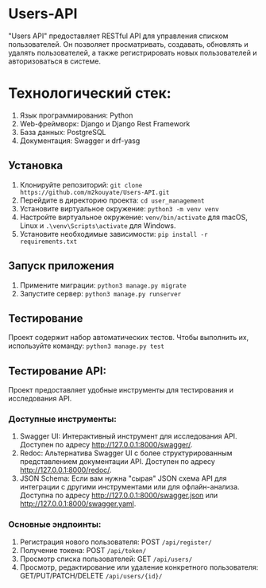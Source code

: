 # Users-API
"Users API" предоставляет RESTful API для управления списком пользователей. Он позволяет просматривать, создавать, обновлять и удалять пользователей, а также регистрировать новых пользователей и авторизоваться в системе.

# Технологический стек:
1. Язык программирования: Python
2. Web-фреймворк: Django и Django Rest Framework
3. База данных: PostgreSQL
4. Документация: Swagger и drf-yasg

## Установка

1. Клонируйте репозиторий: `git clone https://github.com/m2kouyate/Users-API.git`
2. Перейдите в директорию проекта: `cd user_management`
3. Установите виртуальное окружение: `python3 -m venv venv`
4. Настройте виртуальное окружение: `venv/bin/activate` для macOS, Linux и `.\venv\Scripts\activate` для Windows.
5. Установите необходимые зависимости: `pip install -r requirements.txt`


## Запуск приложения
1. Примените миграции: `python3 manage.py migrate`
2. Запустите сервер: `python3 manage.py runserver`


## Тестирование 
Проект содержит набор автоматических тестов. Чтобы выполнить их, используйте команду: `python3 manage.py test`

## Тестирование API:
Проект предоставляет удобные инструменты для тестирования и исследования API.

### Доступные инструменты:

1. Swagger UI: Интерактивный инструмент для исследования API.
Доступен по адресу http://127.0.0.1:8000/swagger/.
2. Redoc: Альтернатива Swagger UI с более структурированным представлением документации API.
Доступен по адресу http://127.0.0.1:8000/redoc/.
3. JSON Schema: Если вам нужна "сырая" JSON схема API для интеграции с другими инструментами или для офлайн-анализа.
Доступна по адресу http://127.0.0.1:8000/swagger.json или http://127.0.0.1:8000/swagger.yaml.

### Основные эндпоинты:
1. Регистрация нового пользователя: POST `/api/register/`
2. Получение токена: POST `/api/token/`
3. Просмотр списка пользователей: GET `/api/users/`
4. Просмотр, редактирование или удаление конкретного пользователя: GET/PUT/PATCH/DELETE `/api/users/{id}/`